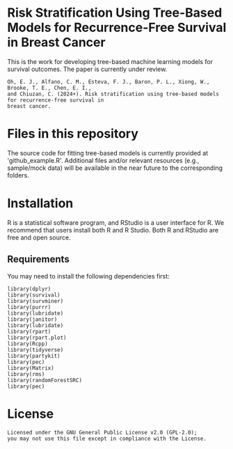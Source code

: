 # Risk Stratification Using Tree-Based Models for Recurrence-Free Survival in Breast Cancer
This is the work for developing tree-based machine learning models for survival outcomes. The paper is currently under review.
```{r}
Oh, E. J., Alfano, C. M., Esteva, F. J., Baron, P. L., Xiong, W., Brooke, T. E., Chen, E. I.,
and Chiuzan, C. (2024+). Risk stratification using tree-based models for recurrence-free survival in
breast cancer.
```

# Files in this repository
The source code for fitting tree-based models is currently provided at 'github_example.R'. Additional files and/or relevant resources (e.g., sample/mock data) will be available in the near future to the corresponding folders.

# Installation
R is a statistical software program, and RStudio is a user interface for R. We recommend that users install both R and R Studio. Both R and RStudio are free and open source.

## Requirements
You may need to install the following dependencies first:
```{r}
library(dplyr)
library(survival)
library(survminer)
library(purrr)
library(lubridate)
library(janitor)
library(lubridate)
library(rpart)
library(rpart.plot)
library(Rcpp)
library(tidyverse)
library(partykit)
library(pec)
library(Matrix)
library(rms)
library(randomForestSRC)
library(pec)
```

# License
```{r}
Licensed under the GNU General Public License v2.0 (GPL-2.0);
you may not use this file except in compliance with the License.
```

